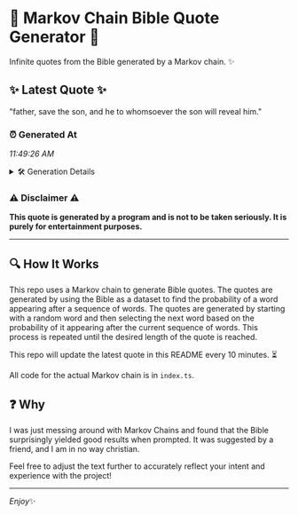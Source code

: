 # 📖 Markov Chain Bible Quote Generator 📖

Infinite quotes from the Bible generated by a Markov chain. ✨

## ✨ Latest Quote ✨
"father, save the son, and he to whomsoever the son will reveal him."

### ⏰ Generated At
*11:49:26 AM*

<details>
    <summary>🛠️ Generation Details</summary>
    <p>
        <strong>🌱 Seed:</strong> father,<br>
        <strong>🔄 Iterations:</strong> 12<br>
        <strong>📜 Context History:</strong><br>[ father, ]: save<br>[ father,, save ]: the<br>[ father,, save, the ]: son,<br>[ father,, save, the, son, ]: and<br>[ father,, save, the, son,, and ]: he<br>[ father,, save, the, son,, and, he ]: to<br>[ save, the, son,, and, he, to ]: whomsoever<br>[ the, son,, and, he, to, whomsoever ]: the<br>[ son,, and, he, to, whomsoever, the ]: son<br>[ and, he, to, whomsoever, the, son ]: will<br>[ he, to, whomsoever, the, son, will ]: reveal<br>[ to, whomsoever, the, son, will, reveal ]: him.<br>
    </p>
</details>

### ⚠️ Disclaimer ⚠️
**This quote is generated by a program and is not to be taken seriously. It is purely for entertainment purposes.**

---

## 🔍 How It Works

This repo uses a Markov chain to generate Bible quotes. The quotes are generated by using the Bible as a dataset to find the probability of a word appearing after a sequence of words. The quotes are generated by starting with a random word and then selecting the next word based on the probability of it appearing after the current sequence of words. This process is repeated until the desired length of the quote is reached.

This repo will update the latest quote in this README every 10 minutes. ⏳

All code for the actual Markov chain is in `index.ts`.

## ❓ Why

I was just messing around with Markov Chains and found that the Bible surprisingly yielded good results when prompted. 
It was suggested by a friend, and I am in no way christian.

Feel free to adjust the text further to accurately reflect your intent and experience with the project!

---

*Enjoy*✨
